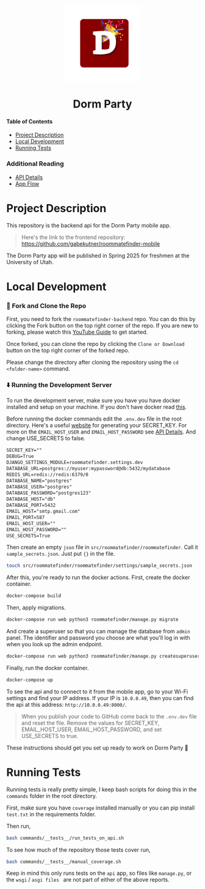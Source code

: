 <div align="center">
  <img src=".github/dormparty-red-app.png" height="200" alt="Dorm Party Icon">
  <h1>Dorm Party</h1>
</div>

#### Table of Contents
* [Project Description](#project-description)
* [Local Development](#local-development)
* [Running Tests](#running-tests)
<!-- * [Contributing Workflows](#contributing)
* [Contact](#contact) -->

### Additional Reading
* [API Details](contributing/API.md)
* [App Flow](contributing/FLOW.md)


# Project Description
This repository is the backend api for the Dorm Party mobile app. 
> Here's the link to the frontend repository: https://github.com/gabekutner/roommatefinder-mobile

The Dorm Party app will be published in Spring 2025 for freshmen at the University of Utah. 

# Local Development
### 🍴 Fork and Clone the Repo

First, you need to fork the `roommatefinder-backend` repo. You can do this by clicking the Fork button on the top right corner of the repo. If you are new to forking, please watch this [YouTube Guide](https://www.youtube.com/watch?v=h8suY-Osn8Q) to get started.

Once forked, you can clone the repo by clicking the `Clone or Download` button on the top right corner of the forked repo. 

Please change the directory after cloning the repository using the `cd <folder-name>` command.

### ⬇️ Running the Development Server
To run the development server, make sure you have you have docker installed and setup on your machine. If you don't have docker read [this](https://docs.docker.com/desktop/).

Before running the docker commands edit the `.env.dev` file in the root directory. Here's a useful [website](https://djecrety.ir/) for generating your SECRET_KEY. For more on the `EMAIL_HOST_USER` and `EMAIL_HOST_PASSWORD` see [API Details](contributing/API.md). And change USE_SECRETS to false.

```.env.dev
SECRET_KEY=""
DEBUG=True
DJANGO_SETTINGS_MODULE=roommatefinder.settings.dev
DATABASE_URL=postgres://myuser:mypassword@db:5432/mydatabase
REDIS_URL=redis://redis:6379/0
DATABASE_NAME="postgres"
DATABASE_USER="postgres"
DATABASE_PASSWORD="postgres123"
DATABASE_HOST="db"
DATABASE_PORT=5432
EMAIL_HOST="smtp.gmail.com"
EMAIL_PORT=587
EMAIL_HOST_USER=""
EMAIL_HOST_PASSWORD=""
USE_SECRETS=True
```

Then create an empty `json` file in `src/roommatefinder/roommatefinder`. Call it `sample_secrets.json`. Just put `{}` in the file.
```bash
touch src/roommatefinder/roommatefinder/settings/sample_secrets.json
```

After this, you're ready to run the docker actions. First, create the docker container.

```bash
docker-compose build
```

Then, apply migrations.

```bash
docker-compose run web python3 roommatefinder/manage.py migrate
```

And create a superuser so that you can manage the database from `admin` panel. The identifier and password you choose are what you'll log in with when you look up the admin endpoint.

```bash
docker-compose run web python3 roommatefinder/manage.py createsuperuser
```

Finally, run the docker container. 

```bash
docker-compose up
```

To see the api and to connect to it from the mobile app, go to your Wi-Fi settings and find your IP address. If your IP is `10.0.0.49`, then you can find the api at this address: `http://10.0.0.49:8000/`.

> When you publish your code to GitHub come back to the `.env.dev` file and reset the file. Remove the values for SECRET_KEY, EMAIL_HOST_USER, EMAIL_HOST_PASSWORD, and set USE_SECRETS to true.

These instructions should get you set up ready to work on Dorm Party 🎉

# Running Tests
Running tests is really pretty simple, I keep bash scripts for doing this in the `commands` folder in the root directory. 

First, make sure you have `coverage` installed manually or you can pip install `test.txt` in the requirements folder.

Then run, 

```bash
bash commands/__tests__/run_tests_on_api.sh
```

To see how much of the repository those tests cover run,

```bash
bash commands/__tests__/manual_coverage.sh
``` 

Keep in mind this only runs tests on the `api` app, so files like `manage.py`, or the `wsgi` / `asgi files ` are not part of either of the above reports.

<!-- # Contributing
Thanks for taking the time, first of all! Second, contributing is really simple. Follow the installation steps and create a pull request. As far as finding issues to work on, issues with the `FirstIssue` label are good for starters. 

Find that here: https://github.com/gabekutner/roommatefinder-backend/labels/FirstIssue

# Contact
If you run into an issue, have a question, or anything else  -->
